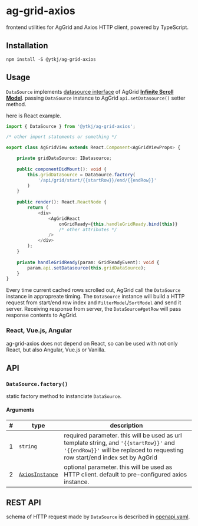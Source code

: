 # ag-grid-axios

frontend utilities for AgGrid and Axios HTTP client, powered by TypeScript.

## Installation

`npm install -S @ytkj/ag-grid-axios`

## Usage

`DataSource` implements [datasource interface](https://www.ag-grid.com/javascript-grid-infinite-scrolling/#datasource-interface)
of AgGrid [**Infinite Scroll Model**](https://www.ag-grid.com/javascript-grid-infinite-scrolling).
passing `DataSource` instance to AgGrid `api.setDatasource()` setter method.

here is React example.

```typescript
import { DataSource } from '@ytkj/ag-grid-axios';

/* other import statements or something */

export class AgGridView extends React.Component<AgGridViewProps> {

    private gridDataSource: IDatasource;
    
    public componentDidMount(): void {
        this.gridDataSource = DataSource.factory(
            '/api/grid/start/{{startRow}}/end/{{endRow}}'
        )
    }
    
    public render(): React.ReactNode {
        return (
            <div>
                <AgGridReact
                    onGridReady={this.handleGridReady.bind(this)}
                    /* other attributes */
                />
            </div>
        );
    }
    
    private handleGridReady(param: GridReadyEvent): void {
        param.api.setDatasource(this.gridDataSource);
    }
}
```

Every time current cached rows scrolled out, AgGrid call the `DataSource` instance in appropreate timing.
The `DataSource` instance will build a HTTP request from start/end row index and `FilterModel`/`SortModel` and send it server.
Receiving response from server, the `DataSource#getRow` will pass response contents to AgGrid.

### React, Vue.js, Angular

ag-grid-axios does not depend on React, so can be used with not only React, but also Angular, Vue.js or Vanilla.

## API

### `DataSource.factory()`

static factory method to instanciate `DataSource`.

#### Arguments

|#|type|description|
|---|---|---|
|1|`string`|required parameter. this will be used as url template string, and `'{{startRow}}'` and `'{{endRow}}'` will be replaced to requesting row start/end index set by AgGrid|
|2|[`AxiosInstance`](https://github.com/axios/axios#creating-an-instance)|optional parameter. this will be used as HTTP client. default to pre-configured axios instance.|

## REST API

schema of HTTP request made by `DataSource` is described in [openapi.yaml](https://github.com/ytkj/ag-grid-axios/blob/master/openapi.yaml).
